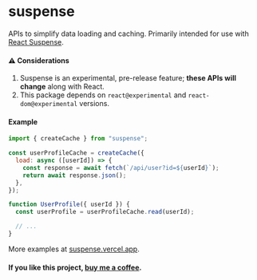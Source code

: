 # suspense

APIs to simplify data loading and caching. Primarily intended for use with [React Suspense](https://beta.reactjs.org/blog/2022/03/29/react-v18#suspense-in-data-frameworks).

#### ⚠️ Considerations
1. Suspense is an experimental, pre-release feature; **these APIs will change** along with React.
1. This package depends on `react@experimental` and `react-dom@experimental` versions.


#### Example

```js
import { createCache } from "suspense";

const userProfileCache = createCache({
  load: async ([userId]) => {
    const response = await fetch(`/api/user?id=${userId}`);
    return await response.json();
  },
});

function UserProfile({ userId }) {
  const userProfile = userProfileCache.read(userId);

  // ...
}
```

More examples at [suspense.vercel.app](https://suspense.vercel.app/).

#### If you like this project, [buy me a coffee](http://givebrian.coffee/).